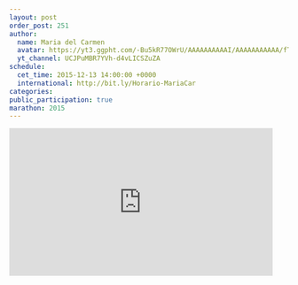 ```yaml
---
layout: post
order_post: 251
author:
  name: Maria del Carmen
  avatar: https://yt3.ggpht.com/-Bu5kR77OWrU/AAAAAAAAAAI/AAAAAAAAAAA/fTXa60qSS4A/s88-c-k-no/photo.jpg
  yt_channel: UCJPuMBR7YVh-d4vLICSZuZA
schedule:
  cet_time: 2015-12-13 14:00:00 +0000
  international: http://bit.ly/Horario-MariaCar
categories:
public_participation: true
marathon: 2015
---
```


<iframe width="475" height="267" src="https://www.youtube.com/embed/S4Z03qb1imA" frameborder="0" allowfullscreen></iframe>
